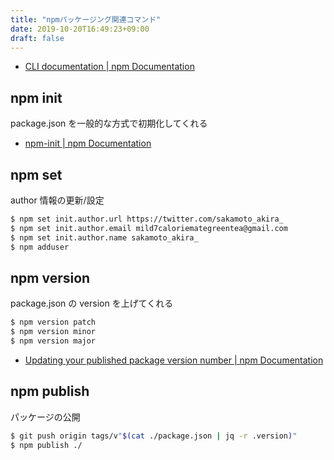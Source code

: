 ```yaml
---
title: "npmパッケージング関連コマンド"
date: 2019-10-20T16:49:23+09:00
draft: false
---
```


- [CLI documentation | npm Documentation](https://docs.npmjs.com/cli-documentation/)


## npm init

package.json を一般的な方式で初期化してくれる

- [npm-init | npm Documentation](https://docs.npmjs.com/cli/init.html)


## npm set

author 情報の更新/設定

```bash
$ npm set init.author.url https://twitter.com/sakamoto_akira_
$ npm set init.author.email mild7caloriemategreentea@gmail.com
$ npm set init.author.name sakamoto_akira_
$ npm adduser
```


## npm version 

package.json の version を上げてくれる

```bash
$ npm version patch
$ npm version minor
$ npm version major
```

- [Updating your published package version number | npm Documentation](https://docs.npmjs.com/updating-your-published-package-version-number)


## npm publish

パッケージの公開


```bash
$ git push origin tags/v"$(cat ./package.json | jq -r .version)"
$ npm publish ./
```
